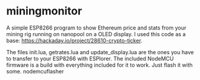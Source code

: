# miningmonitor
A simple ESP8266 program to show Ethereum price and stats from your mining rig running on nanopool on a OLED display. I used this code as a base: https://hackaday.io/project/28610-crypto-ticker.

The files init.lua, getrates.lua and update_display.lua are the ones you have to transfer to your ESP8266 with ESPlorer. The included NodeMCU firmware is a build with everything included for it to work. Just flash it with some. nodemcuflasher
